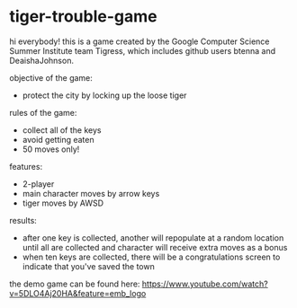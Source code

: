 # tiger-trouble-game

hi everybody! this is a game created by the Google Computer Science Summer Institute team Tigress, which includes github users btenna and DeaishaJohnson.

objective of the game:
- protect the city by locking up the loose tiger

rules of the game:
- collect all of the keys
- avoid getting eaten
- 50 moves only!

features:
- 2-player
- main character moves by arrow keys
- tiger moves by AWSD

results:
- after one key is collected, another will repopulate at a random location until all are collected and character will receive extra moves as a bonus
- when ten keys are collected, there will be a congratulations screen to indicate that you've saved the town

the demo game can be found here: https://www.youtube.com/watch?v=5DLO4Aj20HA&feature=emb_logo
